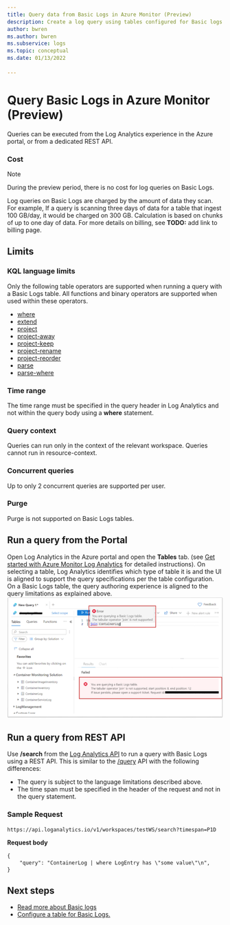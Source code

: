 ```yaml
---
title: Query data from Basic Logs in Azure Monitor (Preview)
description: Create a log query using tables configured for Basic logs in Azure Monitor.
author: bwren
ms.author: bwren
ms.subservice: logs
ms.topic: conceptual
ms.date: 01/13/2022

---
```


# Query Basic Logs in Azure Monitor (Preview)
Queries can be executed from the Log Analytics experience in the Azure portal, or from a dedicated REST API. 

### Cost

> [!NOTE]
> During the preview period, there is no cost for log queries on Basic Logs.

Log queries on Basic Logs are charged by the amount of data they scan. For example, If a query is scanning three days of data for a table that ingest 100 GB/day, it would be charged on 300 GB. Calculation is based on chunks of up to one day of data. For more details on billing, see **TODO:** add link to billing page.

## Limits

### KQL language limits
Only the following table operators are supported when running a query with a Basic Logs table. All functions and binary operators are supported when used within these operators.

- [where](/azure/data-explorer/kusto/query/whereoperator)
- [extend](/azure/data-explorer/kusto/query/extendoperator)
- [project](/azure/data-explorer/kusto/query/projectoperator)
- [project-away](/azure/data-explorer/kusto/query/projectawayoperator)
- [project-keep](/azure/data-explorer/kusto/query/projectkeepoperator)
- [project-rename](/azure/data-explorer/kusto/query/projectrenameoperator)
- [project-reorder](/azure/data-explorer/kusto/query/projectreorderoperator)
- [parse](/azure/data-explorer/kusto/query/parseoperator)
- [parse-where](/azure/data-explorer/kusto/query/parsewhereoperator)

### Time range
The time range must be specified in the query header in Log Analytics and not within the query body using a **where** statement.

### Query context
Queries can run only in the context of the relevant workspace. Queries cannot run in resource-context.

### Concurrent queries
Up to only 2 concurrent queries are supported per user. 

### Purge
Purge is not supported on Basic Logs tables. 


## Run a query from the Portal
Open Log Analytics in the Azure portal and open the **Tables** tab. (see [Get started with Azure Monitor Log Analytics](./log-analytics-tutorial.md) for detailed instructions).
On selecting a table, Log Analytics identifies which type of table it is and the UI is aligned to support the query specifications per the table configuration. On a Basic Logs table, the query authoring experience is aligned to the query limitations as explained above. 
![Screenshot of Query on Basic Logs limitations.](./media/basic-logs-query/query-validator.png)

## Run a query from REST API
Use **/search** from the [Log Analytics API](api/overview.md) to run a query with Basic Logs using a REST API. This is similar to the [/query](api/request-format.md) API with the following differences:

- The query is subject to the language limitations described above.
- The time span must be specified in the header of the request and not in the query statement.

### Sample Request
```http
https://api.loganalytics.io/v1/workspaces/testWS/search?timespan=P1D
```

**Request body**

```http
{
    "query": "ContainerLog | where LogEntry has \"some value\"\n",
}
```




## Next steps

- [Read more about Basic logs](basic-logs-overview.md)
- [Configure a table for Basic Logs.](basic-logs-query.md)